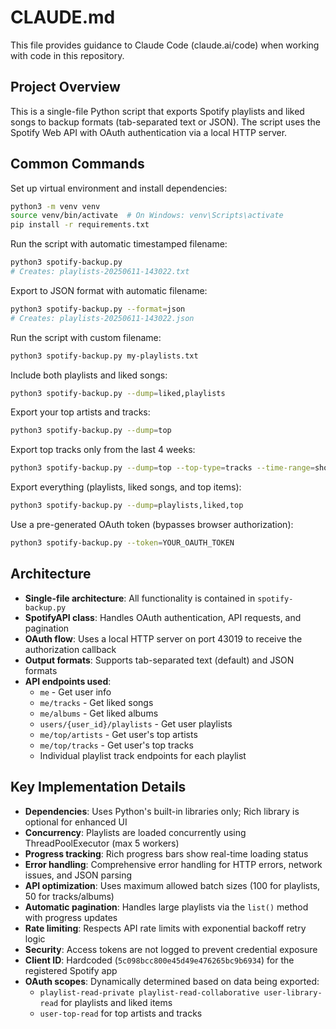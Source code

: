 # CLAUDE.md

This file provides guidance to Claude Code (claude.ai/code) when working with code in this repository.

## Project Overview

This is a single-file Python script that exports Spotify playlists and liked songs to backup formats (tab-separated text or JSON). The script uses the Spotify Web API with OAuth authentication via a local HTTP server.

## Common Commands

Set up virtual environment and install dependencies:
```bash
python3 -m venv venv
source venv/bin/activate  # On Windows: venv\Scripts\activate
pip install -r requirements.txt
```

Run the script with automatic timestamped filename:
```bash
python3 spotify-backup.py
# Creates: playlists-20250611-143022.txt
```

Export to JSON format with automatic filename:
```bash
python3 spotify-backup.py --format=json
# Creates: playlists-20250611-143022.json
```

Run the script with custom filename:
```bash
python3 spotify-backup.py my-playlists.txt
```

Include both playlists and liked songs:
```bash
python3 spotify-backup.py --dump=liked,playlists
```

Export your top artists and tracks:
```bash
python3 spotify-backup.py --dump=top
```

Export top tracks only from the last 4 weeks:
```bash
python3 spotify-backup.py --dump=top --top-type=tracks --time-range=short_term
```

Export everything (playlists, liked songs, and top items):
```bash
python3 spotify-backup.py --dump=playlists,liked,top
```

Use a pre-generated OAuth token (bypasses browser authorization):
```bash
python3 spotify-backup.py --token=YOUR_OAUTH_TOKEN
```

## Architecture

- **Single-file architecture**: All functionality is contained in `spotify-backup.py`
- **SpotifyAPI class**: Handles OAuth authentication, API requests, and pagination
- **OAuth flow**: Uses a local HTTP server on port 43019 to receive the authorization callback
- **Output formats**: Supports tab-separated text (default) and JSON formats
- **API endpoints used**:
  - `me` - Get user info
  - `me/tracks` - Get liked songs
  - `me/albums` - Get liked albums  
  - `users/{user_id}/playlists` - Get user playlists
  - `me/top/artists` - Get user's top artists
  - `me/top/tracks` - Get user's top tracks
  - Individual playlist track endpoints for each playlist

## Key Implementation Details

- **Dependencies**: Uses Python's built-in libraries only; Rich library is optional for enhanced UI
- **Concurrency**: Playlists are loaded concurrently using ThreadPoolExecutor (max 5 workers)
- **Progress tracking**: Rich progress bars show real-time loading status
- **Error handling**: Comprehensive error handling for HTTP errors, network issues, and JSON parsing
- **API optimization**: Uses maximum allowed batch sizes (100 for playlists, 50 for tracks/albums)
- **Automatic pagination**: Handles large playlists via the `list()` method with progress updates
- **Rate limiting**: Respects API rate limits with exponential backoff retry logic
- **Security**: Access tokens are not logged to prevent credential exposure
- **Client ID**: Hardcoded (`5c098bcc800e45d49e476265bc9b6934`) for the registered Spotify app
- **OAuth scopes**: Dynamically determined based on data being exported:
  - `playlist-read-private playlist-read-collaborative user-library-read` for playlists and liked items
  - `user-top-read` for top artists and tracks